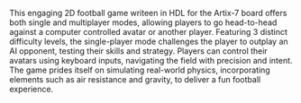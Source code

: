 This engaging 2D football game writeen in HDL for the Artix-7 board offers both single and multiplayer modes, allowing players 
to go head-to-head against a computer controlled avatar or another player. Featuring 3
distinct difficulty levels, the single-player mode challenges the player to outplay an AI
opponent, testing their skills and strategy. Players can control their avatars using keyboard
inputs, navigating the field with precision and intent. The game prides itself on simulating
real-world physics, incorporating elements such as air resistance and gravity, to deliver a
fun football experience.
